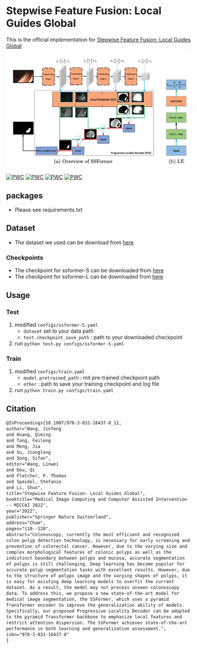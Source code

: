 # Stepwise Feature Fusion: Local Guides Global
This is the official implementation for [Stepwise Feature Fusion: Local Guides Global](https://arxiv.org/abs/2203.03635)

![SSformer](/images/ssformer.png)

[![PWC](https://img.shields.io/endpoint.svg?url=https://paperswithcode.com/badge/stepwise-feature-fusion-local-guides-global/medical-image-segmentation-on-cvc-clinicdb)](https://paperswithcode.com/sota/medical-image-segmentation-on-cvc-clinicdb?p=stepwise-feature-fusion-local-guides-global)
[![PWC](https://img.shields.io/endpoint.svg?url=https://paperswithcode.com/badge/stepwise-feature-fusion-local-guides-global/medical-image-segmentation-on-etis)](https://paperswithcode.com/sota/medical-image-segmentation-on-etis?p=stepwise-feature-fusion-local-guides-global)
[![PWC](https://img.shields.io/endpoint.svg?url=https://paperswithcode.com/badge/stepwise-feature-fusion-local-guides-global/medical-image-segmentation-on-kvasir-seg)](https://paperswithcode.com/sota/medical-image-segmentation-on-kvasir-seg?p=stepwise-feature-fusion-local-guides-global)
[![PWC](https://img.shields.io/endpoint.svg?url=https://paperswithcode.com/badge/stepwise-feature-fusion-local-guides-global/medical-image-segmentation-on-cvc-colondb)](https://paperswithcode.com/sota/medical-image-segmentation-on-cvc-colondb?p=stepwise-feature-fusion-local-guides-global)

## packages
- Please see requirements.txt

## Dataset
- The dataset we used can be download from [here](https://drive.google.com/file/d/1z48bsJftdp4akAlWOziqt6032huYYN9k/view?usp=sharing)

### Checkpoints
- The checkpoint for ssformer-S can be downloaded from [here](https://drive.google.com/file/d/1CdX0K1_ZDMrEVGK2cmBfp33lYxLEBwlw/view?usp=sharing)
- The checkpoint for ssformer-L can be downloaded from [here](https://drive.google.com/file/d/1CEwUOPm1otoEGfXSvcX-y1x80583-Q9C/view?usp=sharing)

## Usage
### Test
1. modified `configs/ssformer-S.yaml`
   - `dataset` set to your data path
   - `test.checkpoint_save_path` : path to your downloaded checkpoint
2. run `python test.py configs/ssformer-S.yaml`

### Train
1. modified `configs/train.yaml`
   - `model.pretrained_path` : mit pre-trained checkpoint path
   - `other` : path to save your training checkpoint and log file
2. run `python train.py configs/train.yaml`

## Citation
```
@InProceedings{10.1007/978-3-031-16437-8_11,
author="Wang, Jinfeng
and Huang, Qiming
and Tang, Feilong
and Meng, Jia
and Su, Jionglong
and Song, Sifan",
editor="Wang, Linwei
and Dou, Qi
and Fletcher, P. Thomas
and Speidel, Stefanie
and Li, Shuo",
title="Stepwise Feature Fusion: Local Guides Global",
booktitle="Medical Image Computing and Computer Assisted Intervention -- MICCAI 2022",
year="2022",
publisher="Springer Nature Switzerland",
address="Cham",
pages="110--120",
abstract="Colonoscopy, currently the most efficient and recognized colon polyp detection technology, is necessary for early screening and prevention of colorectal cancer. However, due to the varying size and complex morphological features of colonic polyps as well as the indistinct boundary between polyps and mucosa, accurate segmentation of polyps is still challenging. Deep learning has become popular for accurate polyp segmentation tasks with excellent results. However, due to the structure of polyps image and the varying shapes of polyps, it is easy for existing deep learning models to overfit the current dataset. As a result, the model may not process unseen colonoscopy data. To address this, we propose a new state-of-the-art model for medical image segmentation, the SSFormer, which uses a pyramid Transformer encoder to improve the generalization ability of models. Specifically, our proposed Progressive Locality Decoder can be adapted to the pyramid Transformer backbone to emphasize local features and restrict attention dispersion. The SSFormer achieves state-of-the-art performance in both learning and generalization assessment.",
isbn="978-3-031-16437-8"
}

```
